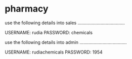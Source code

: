 # pharmacy
use the following details into sales
.....................................

USERNAME: rudia
PASSWORD: chemicals

use the following details into admin
.....................................

USERNAME: rudiachemicals
PASSWORD: 1954
